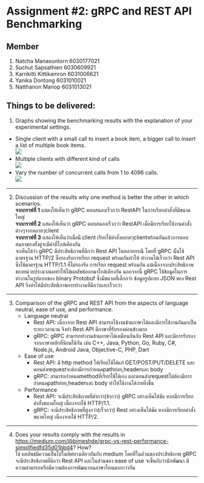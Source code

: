 # Assignment #2: gRPC and REST API Benchmarking
## Member

1. Natcha Manasuntorn 6030177021
2. Suchut Sapsathien 6030609921
3. Karnkitti Kittikamron 6031006621
4. Yanika Dontong 6031010021
5. Natthanon Manop 6031013021
## Things to be delivered:
1. Graphs showing the benchmarking results with the explanation of your experimental settings. </br>
* Single client with a small call to insert a book item, a bigger call to insert a list of multiple book items. </br>
![](https://i.imgur.com/3j09doy.png)
* Multiple clients with different kind of calls </br>
![](https://i.imgur.com/grr5D4y.png)
* Vary the number of concurrent calls from 1 to 4096 calls. </br>
![](https://i.imgur.com/oHVokAu.png)
---

2. Discussion of the results why one method is better the other in which scenarios.</br>
**จากกราฟที่ 1** แสดงให้เห็นว่า gRPC ตอบสนองเร็วกว่า RestAPI ในการเรียกคำสั่งที่มีขนาดใหญ่ </br>
**จากกราฟที่ 2** แสดงให้เห็นว่า gRPC ตอบสนองเร็วกว่า RestAPI เมื่อมีการเรียกใช้งานคำสั่งต่างๆจากหลายๆclient </br>
**จากกราฟที่ 3** แสดงให้เห็นว่าเมื่อมี client เรียกใช้คำสั่งหลายๆclientพร้อมกันแล้วการตอบสนองของทั้งคู่จะมีค่าที่ใกล้เคียงกัน </br>
จะเห็นได้ว่า gRPC มีประสิทธิภาพที่ดีกว่า Rest API ในหลายกรณี โดยที่ gRPC นั้นใช้มาตรฐาน HTTP/2 ซึ่งรองรับการเรียก request พร้อมกันทำให้ ทำงานได้เร็วกว่า Rest API ซึ่งใช้มาตรฐาน HTTP/1.1 ที่ไม่รองรับ การเรียก request พร้อมกัน แต่เนื่องจากประสิทธิภาพของหน่วยประมวลผลทำให้ได้ผลลัพธ์ออกมาใกล้เคียงกัน นอกจากนี้ gRPC ใช้ข้อมูลในการทำงานในรูปแบบของ binary Protobuf ซึ่งมีขนาดที่เล็กกว่า ข้อมูลรูปแบบ JSON ของ Rest API จึงทำให้มีประสิทธิภาพการทำงานที่ดีกว่าและเร็วกว่า

---

3. Comparison of the gRPC and REST API from the aspects of language neutral, ease of use, and performance. 
    - Language neutral
        - Rest API: เนื่องจาก Rest API สามารถใช้งานข้ามภาษาได้และมีการใช้งานกันมาเป็นระยะเวลานาน จึงทำ Rest API มีภาษาที่รับรองค่อนข้างมาก
        - gRPC: gRPC สามารถทำงานข้ามภาษาได้เหมือนกันกับ Rest API และมีการรับรองจากภาษาหลักที่นิยมใช้กัน เช่น C++, Java, Python, Go, Ruby, C#, Node.js, Android Java, Objective-C, PHP, Dart
    - Ease of use
        - Rest API: มี http method ให้เรียกใช้ได้แก่ GET/POST/PUT/DELETE และตอนส่งrequestจะต้องมีการกำหนดpathย่อย,headerและ body 
        - gRPC: สามารถกำหนดmethodที่เรียกใช้ได้เอง และตอนส่งrequestไม่ต้องมีการกำหนดpathย่อย,headerและ body ทำให้ใช้งานได้ง่ายยิ่งขึ้น
    - Performance
        - Rest API: จะมีประสิทธิภาพที่ต่ำกว่า(ช้ากว่า) gRPC อย่างเห็นได้ชัด หากมีการเรียกคำสั่งขนาดใหญ่ เนื่องจากใช้ HTTP/1.1.
        - gRPC: จะมีประสิทธิภาพที่สูงกว่า(เร็วกว่า) Rest อย่างเห็นได้ชัด หากมีการเรียกคำสั่งขนาดใหญ่ เนื่องจากใช้ HTTP/2.
---

4. Does your results comply with the results in https://medium.com/@bimeshde/grpc-vs-rest-performance-simplifiedfd35d01bbd4? How? </br>
ใช่ ผลลัพธ์มีความเป็นไปในทิศทางเดียวกันกับ medium โดยที่ในส่วนของประสิทธิภาพ gRPC จะมีประสิทธิภาพที่ดีกว่า Rest API และในส่วนของ ease of use จะขึ้นกับว่านักพัฒนา มีความสามารถหรือมีความต้องการพัฒนาบนภาษาไหนมากกว่ากัน

---
